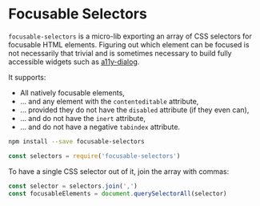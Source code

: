 # Focusable Selectors

`focusable-selectors` is a micro-lib exporting an array of CSS selectors for focusable HTML elements. Figuring out which element can be focused is not necessarily that trivial and is sometimes necessary to build fully accessible widgets such as [a11y-dialog](https://github.com/edenspiekermann/a11y-dialog).

It supports:

- All natively focusable elements,
- … and any element with the `contenteditable` attribute,
- … provided they do not have the `disabled` attribute (if they even can),
- … and do not have the `inert` attribute,
- … and do not have a negative `tabindex` attribute.

```sh
npm install --save focusable-selectors
```

```js
const selectors = require('focusable-selectors')
```

To have a single CSS selector out of it, join the array with commas:

```js
const selector = selectors.join(',')
const focusableElements = document.querySelectorAll(selector)
```
